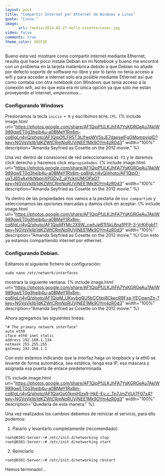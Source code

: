 ```yaml
---
layout: post
title: "Compartir Internet por Ehternet de Windows a Linux"
quote: "Linux."
image:
      url: /media/2014-02-27-hello-cosette/cover.jpg
video: false
comments: true
theme_color: 302F2D
---
```


Bueno esta vez mostrare como compartir internet mediante Ethernet, resulta que hace poco instale  Debian en mi Notebook y bueno  me encontré con un problema en la tarjeta inalámbrica debido a que Debian no añade por defecto soporte de software no-libre y por lo tanto no tenía acceso a wifi y para acceder a internet solo era posible mediante Ethernet así que como contaba con otra notebook con Windows que tenía acceso a la conexión wifi, así es que esta era mi única opción ya que solo me están proveyendo el internet, _empecemos_...

### Configurando Windows

Presionamos la tecla `inicio + R` y escribimos `NCPA.CPL`.
{% include image.html url="https://photos.google.com/share/AF1QipPfJLKJhFA7YsKGRGeAu7AklW989gwET0g3heib4u-a0BMeY1Rx8m-cq8IgLri4yQ/photo/AF1QipOfLFR5T3tJfwpWV5sJE7dapselFgGMpmpviqlD?key=NGVsVkllb1dKZWtCRmNoRUVjNEE1Mk9OYm4zR0d3" width="100%" description="Amanda Seyfried as Cosette on the 2012 movie." %}


Una vez dentro de conexiones de red seleccionamos `WI-FI` y le daremos click derecho y hacemos click en`propiedades`.
{% include image.html url="https://photos.google.com/share/AF1QipPfJLKJhFA7YsKGRGeAu7AklW989gwET0g3heib4u-a0BMeY1Rx8m-cq8IgLri4yQ/photo/AF1QipO-uqTJ65vAxHkNbprjXPGDvZ_qlYcknUMiOPaO?key=NGVsVkllb1dKZWtCRmNoRUVjNEE1Mk9OYm4zR0d3" width="100%" description="Amanda Seyfried as Cosette on the 2012 movie." %}


Ya dentro de las propiedades nos vamos a la pestaña de `Uso compartido` y seleccionamos las opciones marcadas y damos click en aceptar.
{% include image.html url="https://photos.google.com/share/AF1QipPfJLKJhFA7YsKGRGeAu7AklW989gwET0g3heib4u-a0BMeY1Rx8m-cq8IgLri4yQ/photo/AF1QipMYMc2X9W_cwhJeBTt5kL8na1PFP-3-VrKiFgbf?key=NGVsVkllb1dKZWtCRmNoRUVjNEE1Mk9OYm4zR0d3" width="100%" description="Amanda Seyfried as Cosette on the 2012 movie." %}
Con esto ya estamos compartiendo internet por ethernet.

### Configurando Debian.

Editamos el siguiente fichero de configuración:
~~~
sudo nano /etc/network/interfaces
~~~
mostrara la siguiente ventana:
{% include image.html url="https://photos.google.com/share/AF1QipPfJLKJhFA7YsKGRGeAu7AklW989gwET0g3heib4u-a0BMeY1Rx8m-cq8IgLri4yQ/photo/AF1QipM_UKvvbgQU5bCCtipj8CkecR9Fxa-YECgwnZn-?key=NGVsVkllb1dKZWtCRmNoRUVjNEE1Mk9OYm4zR0d3" width="100%" description="Amanda Seyfried as Cosette on the 2012 movie." %}

Ahora agregamos las siguientes lineas:
~~~
"# The primary network interface"
auto eth0
iface eth0 inet static
address 192.168.1.134
netmask 255.255.255.
gateway 192.168.1.1
~~~
Con esto estamos indicando que la interfaz haga un loopback y la eth0 se levante de forma automática, sea estática, tenga esa IP, esa máscara y asignada esa puerta de enlace predeterminada.

{% include image.html url="https://photos.google.com/share/AF1QipPfJLKJhFA7YsKGRGeAu7AklW989gwET0g3heib4u-a0BMeY1Rx8m-cq8IgLri4yQ/photo/AF1QipOp01kmjHlzs9-HkE-Ev_c_Tp7JmZVIJj7F07x4?key=NGVsVkllb1dKZWtCRmNoRUVjNEE1Mk9OYm4zR0d3" width="100%" description="Quedaría de esta manera." %}

Una vez realizados los cambios debemos de reiniciar el servicio, para ello podemos:
1. Pararlo y levantarlo completamente (recomendado):
~~~
root@6581-Server:~# /etc/init.d/networking stop
root@6581-Server:~# /etc/init.d/networking start
~~~
2. Reiniciarlo
~~~
root@6581-Server:~# /etc/init.d/networking restart
~~~
Hemos terminado!...
